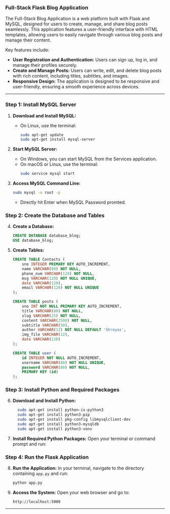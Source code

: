 
   ### Full-Stack Flask Blog Application

   The Full-Stack Blog Application is a web platform built with Flask and MySQL, designed for users to create, manage, and share blog posts seamlessly. This application features a user-friendly interface with HTML templates, allowing users to easily navigate through various blog posts and manage their content.

   Key features include:
   - **User Registration and Authentication:** Users can sign up, log in, and manage their profiles securely.
   - **Create and Manage Posts:** Users can write, edit, and delete blog posts with rich content, including titles, subtitles, and images.
   - **Responsive Design:** The application is designed to be responsive and user-friendly, ensuring a smooth experience across devices.

   ---
   ### Step 1: Install MySQL Server

   1. **Download and Install MySQL:**
      - On Linux, use the terminal:
        ```bash
        sudo apt-get update
        sudo apt-get install mysql-server
        ```

   2. **Start MySQL Server:**
      - On Windows, you can start MySQL from the Services application.
      - On macOS or Linux, use the terminal:
        ```bash
        sudo service mysql start
        ```

   3. **Access MySQL Command Line:**
      ```bash
      sudo mysql -u root -p
      ```
      - Directly hit Enter when MySQL Password promted.

   ### Step 2: Create the Database and Tables

   4. **Create a Database:**
      ```sql
      CREATE DATABASE database_blog;
      USE database_blog;
      ```

   5. **Create Tables:**
      ```sql
      CREATE TABLE Contacts (
          sno INTEGER PRIMARY KEY AUTO_INCREMENT,
          name VARCHAR(80) NOT NULL,
          phone_num VARCHAR(120) NOT NULL,
          msg VARCHAR(120) NOT NULL UNIQUE,
          date VARCHAR(120),
          email VARCHAR(120) NOT NULL UNIQUE
      );

      CREATE TABLE posts (
          sno INT NOT NULL PRIMARY KEY AUTO_INCREMENT,
          title VARCHAR(80) NOT NULL,
          slug VARCHAR(25) NOT NULL,
          content VARCHAR(2500) NOT NULL,
          subtitle VARCHAR(50),
          author VARCHAR(12) NOT NULL DEFAULT 'Shreyas',
          img_file VARCHAR(12),
          date VARCHAR(120)
      );

      CREATE TABLE user (
          id INTEGER NOT NULL AUTO_INCREMENT,
          username VARCHAR(80) NOT NULL UNIQUE,
          password VARCHAR(80) NOT NULL,
          PRIMARY KEY (id)
      );
      ```

   ### Step 3: Install Python and Required Packages

   6. **Download and Install Python:**
      ```bash
        sudo apt-get install python-is-python3
        sudo apt-get install python3-pip
        sudo apt-get install pkg-config libmysqlclient-dev
        sudo apt-get install python3-mysqldb
        sudo apt-get install python3-venv
      ```

   1. **Install Required Python Packages:**
      Open your terminal or command prompt and run:


   ### Step 4: Run the Flask Application

   8. **Run the Application:**
      In your terminal, navigate to the directory containing `app.py` and run:
      ```bash
      python app.py
      ```

   9. **Access the System:**
      Open your web browser and go to:
      ```
      http://localhost:5000
      ```
   ---

